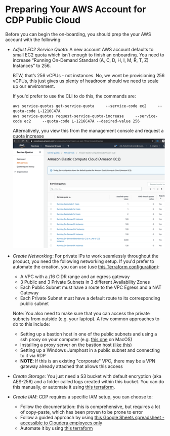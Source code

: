# Preparing Your AWS Account for CDP Public Cloud

Before you can begin the on-boarding, you should prep the your AWS account with 
the following:

* _Adjust EC2 Service Quota_:  A new account AWS account defaults to small EC2 
quota which isn’t enough to finish an onboarding.   You need to increase “Running 
On-Demand  Standard (A, C, D, H, I, M, R, T, Z) Instances” to 256. 

    BTW, that’s 256 vCPUs - not instances.  No, we wont be provisioning 256 vCPUs, 
this just gives us plenty of headroom should we need to scale up our environment.

    If you'd prefer to use the CLI to do this, the commands are:

    ```
    aws service-quotas get-service-quota     --service-code ec2     --quota-code L-1216C47A
    aws service-quotas request-service-quota-increase     --service-code ec2     --quota-code L-1216C47A --desired-value 256
    ```

    Alternatively, you view this from the management console and request a quota 
    increase
    ![](screenshots/aws-service-quota-ec2.png "Service Quota")

* _Create Networking_: For private IPs to work seamlessly throughout the product, 
you need the following networking setup. If you'd prefer to automate the creation,
you can use (use [this Terraform configuration](https://github.com/dnarain/cdp-aws)):

    * A VPC with a /16 CIDR range and an egress gateway
    * 3 Public and 3 Private Subnets in 3 different Availability Zones
    * Each Public Subnet must have a route to the VPC Egress and a NAT Gateway
    * Each Private Subnet must have a default route to its corresponding public subnet

    Note: You also need to make sure that you can access the private subnets 
    from outside (e.g. your laptop).  A few common approaches to do to this include:
    * Setting up a bastion host in one of the public subnets and using a ssh proxy
    on your computer (e.g. 
    [this one](https://apps.apple.com/ae/app/ssh-proxy/id597790822?mt=12) on MacOS)
    * Installing a proxy server on the bastion host 
    ([like this](https://devopscube.com/setup-and-configure-proxy-server/))
    * Setting up a Windows Jumphost in a public subnet and connecting to it via RDP
    * **NOTE**: If this is an existing "corporate" VPC, there may be a VPN gateway 
    already attached that allows this access

* _Create Storage_: You just need a S3 bucket with default encryption (aka AES-256)
and a folder called logs created within this bucket. 
You can do this manually, or automate it using [this terraform](https://github.com/dnarain/cdp-aws). 

* _Create IAM_: CDP requires a specific IAM setup, you can choose to:

    * Follow the documentation: this is comprehensive, but requires a lot of
    copy-paste, which has been proven to be prone to error
    * Follow a guided approach by using 
    [this Google Sheets spreadsheet - accessible to Cloudera employees only](https://docs.google.com/spreadsheets/d/1IoKywFvyOPHZ9cHknhYF9qzLt65R-d4mKKtzc4T7QYw/edit?usp=sharing)
    * Automate it by using [this terraform](https://github.com/dnarain/cdp-aws)


